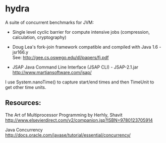hydra
=====

A suite of concurrent benchmarks for JVM:  

- Single level cyclic barrier for compute intensive jobs (compression, calculation, cryptography)  

- Doug Lea's fork-join framework compatible and compiled with Java 1.6 - jsr166.y  
See: http://gee.cs.oswego.edu/dl/papers/fj.pdf  


- JSAP Java Command Line Interface (JSAP CLI) - JSAP-2.1.jar  
http://www.martiansoftware.com/jsap/  


I use System.nanoTime() to capture start/end times and then
TimeUnit to get other time units.

Resources:  
----------  

The Art of Multiprocessor Programming by Herhly, Shavit  
http://www.elsevierdirect.com/v2/companion.jsp?ISBN=9780123705914  

Java Concurrency  
http://docs.oracle.com/javase/tutorial/essential/concurrency/

